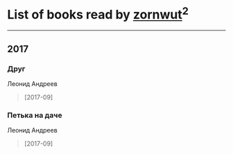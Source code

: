 # List of books read by [zornwut](http://vk.com/id452256330)<sup>2</sup>
---

## 2017

### Друг
Леонид Андреев
> [2017-09] 


### Петька на даче
Леонид Андреев
> [2017-09] 



